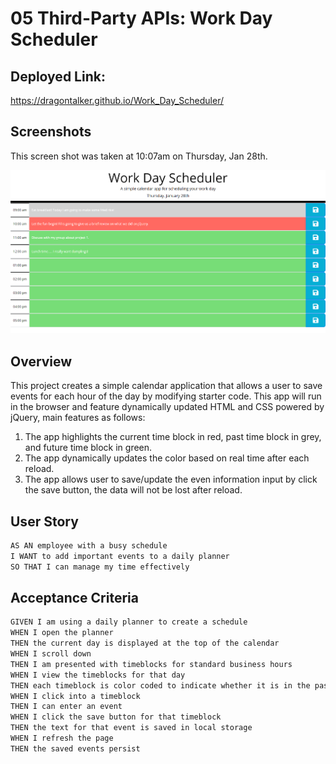 # 05 Third-Party APIs: Work Day Scheduler

## Deployed Link: 
https://dragontalker.github.io/Work_Day_Scheduler/

## Screenshots

This screen shot was taken at 10:07am on Thursday, Jan 28th.

![work day scheduler screenshot](./Assets/Images/output_1.png)

## Overview

This project creates a simple calendar application that allows a user to save events for each hour of the day by modifying starter code. This app will run in the browser and feature dynamically updated HTML and CSS powered by jQuery, main features as follows:

1. The app highlights the current time block in red, past time block in grey, and future time block in green.
2. The app dynamically updates the color based on real time after each reload. 
3. The app allows user to save/update the even information input by click the save button, the data will not be lost after reload.

## User Story

```md
AS AN employee with a busy schedule
I WANT to add important events to a daily planner
SO THAT I can manage my time effectively
```

## Acceptance Criteria

```md
GIVEN I am using a daily planner to create a schedule
WHEN I open the planner
THEN the current day is displayed at the top of the calendar
WHEN I scroll down
THEN I am presented with timeblocks for standard business hours
WHEN I view the timeblocks for that day
THEN each timeblock is color coded to indicate whether it is in the past, present, or future
WHEN I click into a timeblock
THEN I can enter an event
WHEN I click the save button for that timeblock
THEN the text for that event is saved in local storage
WHEN I refresh the page
THEN the saved events persist
```